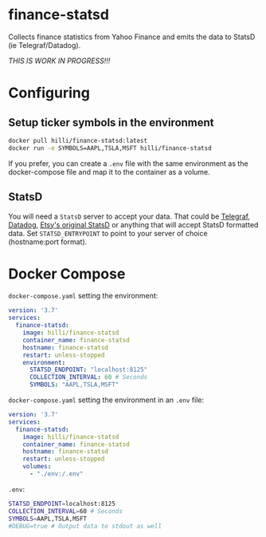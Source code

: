 # finance-statsd

Collects finance statistics from Yahoo Finance and emits the data to StatsD (ie Telegraf/Datadog).

*THIS IS WORK IN PROGRESS!!!*

# Configuring

## Setup ticker symbols in the environment

```bash
docker pull hilli/finance-statsd:latest
docker run -e SYMBOLS=AAPL,TSLA,MSFT hilli/finance-statsd
```

If you prefer, you can create a `.env` file with the same environment as the docker-compose file and map it to the container as a volume.

## StatsD

You will need a `StatsD` server to accept your data. That could be [Telegraf](https://www.influxdata.com/time-series-platform/telegraf/), [Datadog](https://www.datadoghq.com), [Etsy's original StatsD](https://github.com/statsd/statsd) or anything that will accept StatsD formatted data. Set `STATSD_ENTRYPOINT` to point to your server of choice (hostname:port format).

# Docker Compose

`docker-compose.yaml` setting the environment:
```yaml
version: '3.7'
services:
  finance-statsd:
    image: hilli/finance-statsd
    container_name: finance-statsd
    hostname: finance-statsd
    restart: unless-stopped
    environment:
      STATSD_ENDPOINT: "localhost:8125"
      COLLECTION_INTERVAL: 60 # Seconds
      SYMBOLS: "AAPL,TSLA,MSFT"
```

`docker-compose.yaml` setting the environment in an `.env` file:
```yaml
version: '3.7'
services:
  finance-statsd:
    image: hilli/finance-statsd
    container_name: finance-statsd
    hostname: finance-statsd
    restart: unless-stopped
    volumes:
      - "./env:/.env"
```

`.env`:
```bash
STATSD_ENDPOINT=localhost:8125
COLLECTION_INTERVAL=60 # Seconds
SYMBOLS=AAPL,TSLA,MSFT
#DEBUG=true # Output data to stdout as well
```
